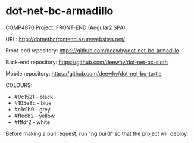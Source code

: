 # dot-net-bc-armadillo
COMP4870 Project: FRONT-END (Angular2 SPA)

URL: http://dotnetbcfrontend.azurewebsites.net/

Front-end repository: https://github.com/deewhy/dot-net-bc-armadillo

Back-end repository: https://github.com/deewhy/dot-net-bc-sloth

Mobile repository: https://github.com/deewhy/dot-net-bc-turtle



COLOURS: 
- #0c1521 - black
- #105e8c - blue
- #c1c1b9 - grey
- #ffec82 - yellow
- #fffdf2 - white

Before making a pull request, run "ng build" so that the project will deploy.